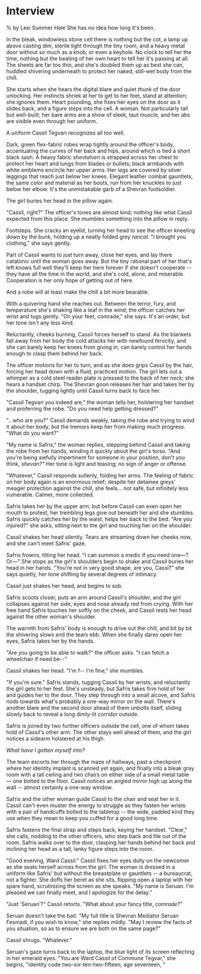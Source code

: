 # Interview
% by Lexi Summer Hale
She has no idea how long it's been.

In the bleak, windowless stone cell there is nothing but the cot, a lamp up above casting dim, sterile light through the tiny room, and a heavy metal door without so much as a knob, or even a keyhole. No clock to tell her the time, nothing but the beating of her own heart to tell her it's passing at all. The sheets are far too thin, and she's doubled them up as best she can, huddled shivering underneath to protect her naked, still-wet body from the chill.

She starts when she hears the digital blare and quiet *thunk* of the door unlocking. Her instincts shriek at her to get to her feet, stand at attention; she ignores them. Heart pounding, she fixes her eyes on the door as it slides back, and a figure steps into the cell. A woman. Not particularly tall but well-built; her bare arms are a show of sleek, taut muscle, and her abs are visible even through her uniform.

A uniform Cassil Tegvari recognizes all too well.

Dark, green flex-fabric robes wrap tightly around the officer's body, accentuating the curves of her back and hips, around which is tied a short black sash. A heavy fabric *shevtalven* is strapped across her chest to protect her heart and lungs from blades or bullets; black armbands with white emblems encircle her upper arms. Her legs are covered by silver leggings that reach just below her knees. Elegant leather combat gauntlets, the same color and material as her boots, run from her knuckles to just below her elbow. It's the unmistakable garb of a Shevran footsoldier.

The girl buries her head in the pillow again.

"Cassil, right?" The officer's tones are almost kind; nothing like what Cassil expected from this place. She mumbles something into the pillow in reply.

Footsteps. She cracks an eyelid, turning her head to see the officer kneeling down by the bunk, holding up a neatly folded grey *rancal.* "I brought you clothing," she says gently.

Part of Cassil wants to just turn away, close her eyes, and lay there catatonic until the woman goes away. But the tiny rational part of her that's left knows full well they'll keep her here forever if she doesn't cooperate -- they have all the time in the world, and she's cold, alone, and miserable. Cooperation is her only hope of getting out of here.

And a robe will at least make the chill a bit more bearable.

With a quivering hand she reaches out. Between the terror, fury, and temperature she's shaking like a leaf in the wind; the officer catches her wrist and tugs gently. "On your feet, comrade," she says. It's an order,  but her tone isn't any less kind.

Reluctantly, cheeks burning, Cassil forces herself to stand. As the blankets fall away from her body the cold attacks her with newfound ferocity, and she can barely keep her knees from giving in, can barely control her hands enough to clasp them behind her back.

The officer motions for her to turn, and as she does grips Cassil by the hair, forcing her head down with a fluid, practiced motion. The girl lets out a whimper as a cold steel reader plate is pressed to the back of her neck; she hears a handset chirp. The Shevran goon releases her hair and takes her by the shoulder, tugging lightly until Cassil turns back to face her.

"Cassil Tegvari you indeed are," the woman tells her, holstering her handset and proferring the robe. "Do you need help getting dressed?"

"…who are you?" Cassil demands weakly, taking the robe and trying to wind it about her body, but the tremors keep her from making much progress. "What do you want?"

"My name is Safris," the woman replies, stepping behind Cassil and taking the robe from her hands, winding it quickly about the girl's torso. "And you're being awfully impertinent for someone in your position, don't you think, _shevan?"_ Her tone is light and teasing; no sign of anger or offense.

"Whatever," Cassil responds sullenly, folding her arms. The feeling of fabric on her body again is an enormous relief; despite her detainee greys' meager protection against the chill, she feels… not safe, but infinitely less vulnerable. Calmer, more collected.

Safris takes her by the upper arm, but before Cassil can even open her mouth to protest, her trembling legs give out beneath her and she stumbles. Safris quickly catches her by the waist, helps her back to the bed. "Are you injured?" she asks, sitting next to the girl and touching her on the shoulder.

Cassil shakes her head silently. Tears are streaming down her cheeks now, and she can't meet Safris' gaze.

Safris frowns, tilting her head. "I can summon a medic if you need one—? Or—" She stops as the girl's shoulders begin to shake and Cassil buries her head in her hands. "You're not in very good shape, are you, Cassi?" she says quietly, her tone shifting by several degrees of intimacy.

Cassil just shakes her head, and begins to sob.

Safris scoots closer, puts an arm around Cassil's shoulder, and the girl collapses against her side, eyes and nose already red from crying. With her free hand Safris touches her softly on the cheek, and Cassil rests her head against the other woman's shoulder.

The warmth from Safris' body is enough to drive out the chill, and bit by bit the shivering slows and the tears ebb. When she finally dares open her eyes, Safris takes her by the hands.

"Are you going to be able to walk?" the officer asks. "I can fetch a wheelchair if need be--"

Cassil shakes her head. "I'm f-- I'm fine," she mumbles.

"If you're sure." Safris stands, tugging Cassil by her wrists, and reluctantly the girl gets to her feet. She's unsteady, but Safris takes firm hold of her and guides her to the door. They step through into a small alcove, and Safris nods towards what's probably a one-way mirror on the wall. There's another blare and the second door ahead of them unbolts itself, sliding slowly back to reveal a long dimly-lit corridor outside.

Safris is joined by two further officers outside the cell, one of whom takes hold of Cassil's other arm. The other stays well ahead of them, and the girl notices a sidearm holstered at his thigh.

*What have I gotten myself into?*

The team escorts her through the maze of hallways, past a checkpoint where her identity implant is scanned yet again, and finally into a bleak gray room with a tall ceiling and two chairs on either side of a small metal table — one bolted to the floor. Cassil notices an angled mirror high up along the wall -- almost certainly a one-way window.

Safris and the other woman guide Cassil to the chair and seat her in it. Cassil can't even muster the energy to struggle as they fasten her wrists with a pair of handcuffs bolted to the tabletop -- the wide, padded kind they use when they mean to keep you cuffed for a good long time.

Safris fastens the final strap and steps back, keying her handset. "Clear," she calls, nodding to the other officers, who step back and file out of the room. Safris walks over to the door, clasping her hands behind her back and inclining her head as a tall, lanky figure steps into the room.

"Good evening, Ward Cassil." Cassil fixes her eyes dully on the newcomer as she seats herself across from the girl. The woman is dressed in a uniform like Safris' but without the breastplate or gauntlets -- a bureaucrat, not a fighter. She doffs her beret as she sits, flipping open a laptop with her spare hand, scrutinizing the screen as she speaks. "My name is Seruan. I'm pleased we can finally meet, and I apologize for the delay."

"Just 'Seruan'?" Cassil retorts. "What about your fancy title, *comrade?"*

Seruan doesn't take the bait. "My full title is Shevran Mediator Seruan Fesmadi, if you wish to know," she replies mildly. "May I review the facts of you situation, so as to ensure we are both on the same page?"

Cassil shrugs. "Whatever."

Seruan's gaze turns back to the laptop, the blue light of its screen reflecting in her emerald eyes. "You are Ward Cassil of Commune Tegvar," she begins, "identity code two-six-ten-two-fifteen, age seventeen, "
